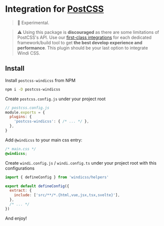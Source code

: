 <Logo name="postcss" class="logo-float-xl"/>

# Integration for [PostCSS](https://postcss.org/)

<PackageInfo name="postcss-windicss" author="antfu" />

> 🧪 Experimental.

> ⚠️ Using this package is **discouraged** as there are some limitations of PostCSS's API. Use our [first-class integrations](https://windicss.org/guide/installation.html) for each dedicated framework/build tool to get **the best develop experience and performance**. This plugin should be your last option to integrate Windi CSS.

## Install

Install `postcss-windicss` from NPM

```bash
npm i -D postcss-windicss
```

Create `postcss.config.js` under your project root

```js
// postcss.config.js
module.exports = {
  plugins: {
    'postcss-windicss': { /* ... */ },
  },
}
```

Add `@windicss` to your main css entry:

```css
/* main.css */
@windicss;
```

Create `windi.config.js` / `windi.config.ts` under your project root with this configurations

```js windi.config.js
import { defineConfig } from 'windicss/helpers'

export default defineConfig({
  extract: {
    include: ['src/**/*.{html,vue,jsx,tsx,svelte}'],
  },
  /* ... */
})
```

And enjoy!
